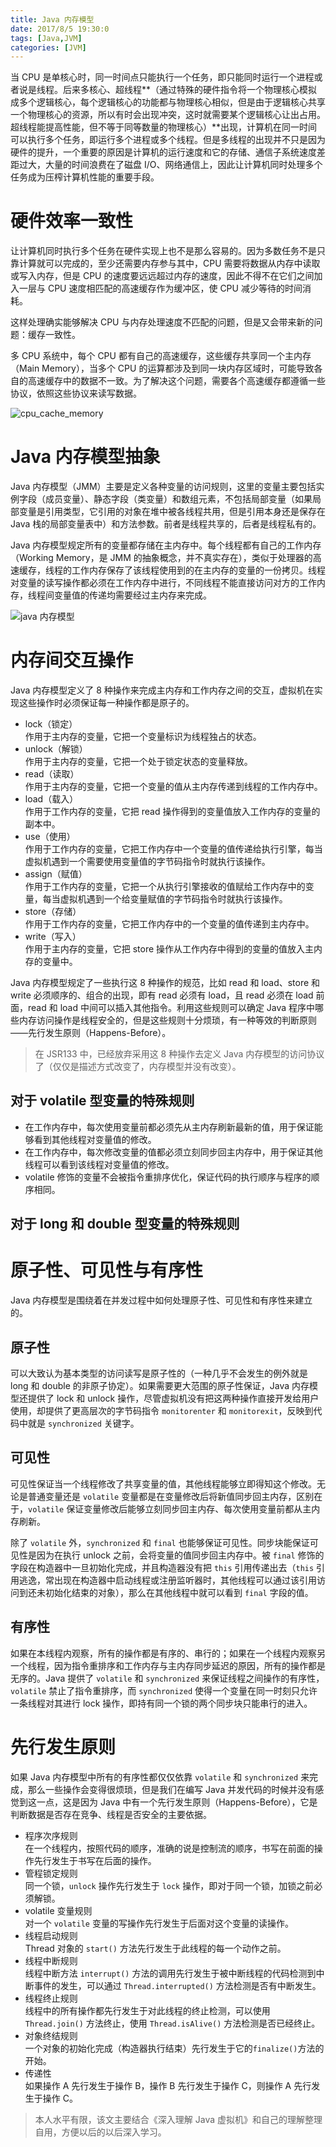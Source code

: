 ```yaml
---
title: Java 内存模型
date: 2017/8/5 19:30:0
tags: [Java,JVM]
categories: [JVM]
---
```

当 CPU 是单核心时，同一时间点只能执行一个任务，即只能同时运行一个进程或者说是线程。后来多核心、超线程**（通过特殊的硬件指令将一个物理核心模拟成多个逻辑核心，每个逻辑核心的功能都与物理核心相似，但是由于逻辑核心共享一个物理核心的资源，所以有时会出现冲突，这时就需要某个逻辑核心让出占用。超线程能提高性能，但不等于同等数量的物理核心）**出现，计算机在同一时间可以执行多个任务，即运行多个进程或多个线程。但是多线程的出现并不只是因为硬件的提升，一个重要的原因是计算机的运行速度和它的存储、通信子系统速度差距过大，大量的时间浪费在了磁盘 I/O、网络通信上，因此让计算机同时处理多个任务成为压榨计算机性能的重要手段。

<!--more-->

# 硬件效率一致性
让计算机同时执行多个任务在硬件实现上也不是那么容易的。因为多数任务不是只靠计算就可以完成的，至少还需要内存参与其中，CPU 需要将数据从内存中读取或写入内存，但是 CPU 的速度要远远超过内存的速度，因此不得不在它们之间加入一层与 CPU 速度相匹配的高速缓存作为缓冲区，使 CPU 减少等待的时间消耗。

这样处理确实能够解决 CPU 与内存处理速度不匹配的问题，但是又会带来新的问题：缓存一致性。

多 CPU 系统中，每个 CPU 都有自己的高速缓存，这些缓存共享同一个主内存（Main Memory），当多个 CPU 的运算都涉及到同一块内存区域时，可能导致各自的高速缓存中的数据不一致。为了解决这个问题，需要各个高速缓存都遵循一些协议，依照这些协议来读写数据。

![cpu_cache_memory](https://cdn.jsdelivr.net/gh/nekolr/image-hosting@201911242020/2018/04/14/Ybb.png)

# Java 内存模型抽象
Java 内存模型（JMM）主要是定义各种变量的访问规则，这里的变量主要包括实例字段（成员变量）、静态字段（类变量）和数组元素，不包括局部变量（如果局部变量是引用类型，它引用的对象在堆中被各线程共用，但是引用本身还是保存在 Java 栈的局部变量表中）和方法参数。前者是线程共享的，后者是线程私有的。

Java 内存模型规定所有的变量都存储在主内存中。每个线程都有自己的工作内存（Working Memory，是 JMM 的抽象概念，并不真实存在），类似于处理器的高速缓存，线程的工作内存保存了该线程使用到的在主内存的变量的一份拷贝。线程对变量的读写操作都必须在工作内存中进行，不同线程不能直接访问对方的工作内存，线程间变量值的传递均需要经过主内存来完成。

![java 内存模型](https://cdn.jsdelivr.net/gh/nekolr/image-hosting@201911242020/2018/04/14/Lny.png)

# 内存间交互操作
Java 内存模型定义了 8 种操作来完成主内存和工作内存之间的交互，虚拟机在实现这些操作时必须保证每一种操作都是原子的。

- lock（锁定）  
作用于主内存的变量，它把一个变量标识为线程独占的状态。  
- unlock（解锁）  
作用于主内存的变量，它把一个处于锁定状态的变量释放。  
- read（读取）  
作用于主内存的变量，它把一个变量的值从主内存传递到线程的工作内存中。  
- load（载入）  
作用于工作内存的变量，它把 read 操作得到的变量值放入工作内存的变量的副本中。  
- use（使用）  
作用于工作内存的变量，它把工作内存中一个变量的值传递给执行引擎，每当虚拟机遇到一个需要使用变量值的字节码指令时就执行该操作。  
- assign（赋值）  
作用于工作内存的变量，它把一个从执行引擎接收的值赋给工作内存中的变量，每当虚拟机遇到一个给变量赋值的字节码指令时就执行该操作。  
- store（存储）  
作用于工作内存的变量，它把工作内存中的一个变量的值传递到主内存中。  
- write（写入）  
作用于主内存的变量，它把 store 操作从工作内存中得到的变量的值放入主内存的变量中。  

Java 内存模型规定了一些执行这 8 种操作的规范，比如 read 和 load、store 和 write 必须顺序的、组合的出现，即有 read 必须有 load，且 read 必须在 load 前面，read 和 load 中间可以插入其他指令。利用这些规则可以确定 Java 程序中哪些内存访问操作是线程安全的，但是这些规则十分烦琐，有一种等效的判断原则——先行发生原则（Happens-Before）。  

> 在 JSR133 中，已经放弃采用这 8 种操作去定义 Java 内存模型的访问协议了（仅仅是描述方式改变了，内存模型并没有改变）。  

## 对于 volatile 型变量的特殊规则
- 在工作内存中，每次使用变量前都必须先从主内存刷新最新的值，用于保证能够看到其他线程对变量值的修改。  
- 在工作内存中，每次修改变量的值都必须立刻同步回主内存中，用于保证其他线程可以看到该线程对变量值的修改。  
- volatile 修饰的变量不会被指令重排序优化，保证代码的执行顺序与程序的顺序相同。  

## 对于 long 和 double 型变量的特殊规则

# 原子性、可见性与有序性
Java 内存模型是围绕着在并发过程中如何处理原子性、可见性和有序性来建立的。

## 原子性
可以大致认为基本类型的访问读写是原子性的（一种几乎不会发生的例外就是 long 和 double 的非原子协定）。如果需要更大范围的原子性保证，Java 内存模型还提供了 lock 和 unlock 操作，尽管虚拟机没有把这两种操作直接开发给用户使用，却提供了更高层次的字节码指令 `monitorenter` 和 `monitorexit`，反映到代码中就是 `synchronized` 关键字。

## 可见性
可见性保证当一个线程修改了共享变量的值，其他线程能够立即得知这个修改。无论是普通变量还是 `volatile` 变量都是在变量修改后将新值同步回主内存，区别在于，`volatile` 保证变量修改后能够立刻同步回主内存、每次使用变量前都从主内存刷新。

除了 `volatile` 外，`synchronized` 和 `final` 也能够保证可见性。同步块能保证可见性是因为在执行 unlock 之前，会将变量的值同步回主内存中。被 `final` 修饰的字段在构造器中一旦初始化完成，并且构造器没有把 `this` 引用传递出去（`this` 引用逃逸，常出现在构造器中启动线程或注册监听器时，其他线程可以通过该引用访问到还未初始化结束的对象），那么在其他线程中就可以看到 `final` 字段的值。

## 有序性
如果在本线程内观察，所有的操作都是有序的、串行的；如果在一个线程内观察另一个线程，因为指令重排序和工作内存与主内存同步延迟的原因，所有的操作都是无序的。Java 提供了 `volatile` 和 `synchronized` 来保证线程之间操作的有序性，`volatile` 禁止了指令重排序，而 `synchronized` 使得一个变量在同一时刻只允许一条线程对其进行 lock 操作，即持有同一个锁的两个同步块只能串行的进入。

# 先行发生原则
如果 Java 内存模型中所有的有序性都仅仅依靠 `volatile` 和 `synchronized` 来完成，那么一些操作会变得很烦琐，但是我们在编写 Java 并发代码的时候并没有感觉到这一点，这是因为 Java 中有一个先行发生原则（Happens-Before），它是判断数据是否存在竞争、线程是否安全的主要依据。

- 程序次序规则  
在一个线程内，按照代码的顺序，准确的说是控制流的顺序，书写在前面的操作先行发生于书写在后面的操作。  
- 管程锁定规则  
同一个锁，`unlock` 操作先行发生于 `lock` 操作，即对于同一个锁，加锁之前必须解锁。  
- volatile 变量规则  
对一个 `volatile` 变量的写操作先行发生于后面对这个变量的读操作。  
- 线程启动规则  
Thread 对象的 `start()` 方法先行发生于此线程的每一个动作之前。  
- 线程中断规则  
线程中断方法 `interrupt()` 方法的调用先行发生于被中断线程的代码检测到中断事件的发生，可以通过 `Thread.interrupted()` 方法检测是否有中断发生。  
- 线程终止规则  
线程中的所有操作都先行发生于对此线程的终止检测，可以使用 `Thread.join()` 方法终止，使用 `Thread.isAlive()` 方法检测是否已经终止。  
- 对象终结规则  
一个对象的初始化完成（构造器执行结束）先行发生于它的`finalize()`方法的开始。  
- 传递性  
如果操作 A 先行发生于操作 B，操作 B 先行发生于操作 C，则操作 A 先行发生于操作 C。  

> 本人水平有限，该文主要结合《深入理解 Java 虚拟机》和自己的理解整理自用，方便以后的以后深入学习。
		